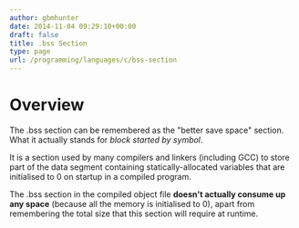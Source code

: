 ```yaml
---
author: gbmhunter
date: 2014-11-04 09:29:10+00:00
draft: false
title: .bss Section
type: page
url: /programming/languages/c/bss-section
---
```


# Overview




The .bss section can be remembered as the "better save space" section. What it actually stands for _block started by symbol_.




It is a section used by many compilers and linkers (including GCC) to store part of the data segment containing statically-allocated variables that are initialised to 0 on startup in a compiled program.




The .bss section in the compiled object file **doesn't actually consume up any space** (because all the memory is initialised to 0), apart from remembering the total size that this section will require at runtime.
